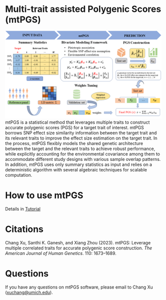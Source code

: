 # Multi-trait assisted Polygenic Scores (mtPGS)

![mtPGS\_pipeline](SchematicPlot.png)
mtPGS is a statistical method that leverages multiple traits to construct accurate polygenic scores (PGS) for a target trait of interest. mtPGS borrows SNP effect size similarity information between the target trait and its relevant traits to improve the effect size estimation on the target trait. In the process, mtPGS flexibly models the shared genetic architecture between the target and the relevant traits to achieve robust performance, while explicitly accounting for the environmental covariance among them to accommodate different study designs with various sample overlap patterns. In addition, mtPGS uses only summary statistics as input and relies on a deterministic algorithm with several algebraic techniques for scalable computation.
    
# How to use mtPGS
Details in [Tutorial](https://xuchang0201.github.io/mtPGS/)

# Citations

Chang Xu, Santhi K. Ganesh, and Xiang Zhou (2023). mtPGS: Leverage multiple correlated traits for accurate polygenic score construction. _The American Journal of Human Genetics_. 110: 1673–1689.

# Questions 
If you have any questions on mtPGS software, please email to Chang Xu (xuchang@umich.edu).

